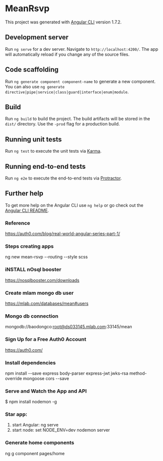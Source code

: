 # MeanRsvp

This project was generated with [Angular CLI](https://github.com/angular/angular-cli) version 1.7.2.

## Development server

Run `ng serve` for a dev server. Navigate to `http://localhost:4200/`. The app will automatically reload if you change any of the source files.

## Code scaffolding

Run `ng generate component component-name` to generate a new component. You can also use `ng generate directive|pipe|service|class|guard|interface|enum|module`.

## Build

Run `ng build` to build the project. The build artifacts will be stored in the `dist/` directory. Use the `-prod` flag for a production build.

## Running unit tests

Run `ng test` to execute the unit tests via [Karma](https://karma-runner.github.io).

## Running end-to-end tests

Run `ng e2e` to execute the end-to-end tests via [Protractor](http://www.protractortest.org/).

## Further help

To get more help on the Angular CLI use `ng help` or go check out the [Angular CLI README](https://github.com/angular/angular-cli/blob/master/README.md).

### Reference
https://auth0.com/blog/real-world-angular-series-part-1/

### Steps creating apps
ng new mean-rsvp --routing --style scss

### iNSTALL nOsql booster
https://nosqlbooster.com/downloads

### Create mlam mongo db user
https://mlab.com/databases/mean#users

### Mongo db connection
mongodb://baodongco:root@ds033145.mlab.com:33145/mean

### Sign Up for a Free Auth0 Account
https://auth0.com/

### Install dependencies
 npm install --save express body-parser express-jwt jwks-rsa method-override mongoose cors --save

 ### Serve and Watch the App and API
 $ npm install nodemon -g

 ### Star app:
 1. start Angular: 
 ng serve
 2. start node:
 set NODE_ENV=dev
 nodemon server


### Generate home components
ng g component pages/home
